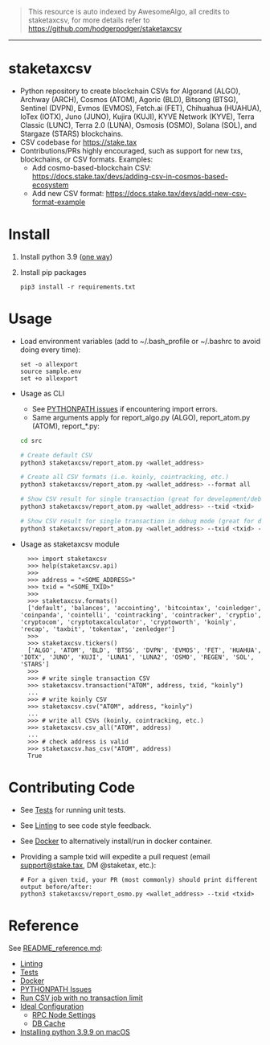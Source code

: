 > This resource is auto indexed by AwesomeAlgo, all credits to staketaxcsv, for more details refer to https://github.com/hodgerpodger/staketaxcsv

---


# staketaxcsv

* Python repository to create blockchain CSVs for Algorand (ALGO), Archway (ARCH), Cosmos (ATOM), 
  Agoric (BLD), Bitsong (BTSG), Sentinel (DVPN), Evmos (EVMOS), Fetch.ai (FET), Chihuahua (HUAHUA), 
  IoTex (IOTX), Juno (JUNO), Kujira (KUJI), KYVE Network (KYVE), Terra Classic (LUNC), Terra 2.0 (LUNA), 
  Osmosis (OSMO), Solana (SOL), and Stargaze (STARS) blockchains. 
* CSV codebase for <https://stake.tax>
* Contributions/PRs highly encouraged, such as support for new txs, blockchains, or CSV formats.  Examples:
  * Add cosmo-based-blockchain CSV: https://docs.stake.tax/devs/adding-csv-in-cosmos-based-ecosystem
  * Add new CSV format: https://docs.stake.tax/devs/add-new-csv-format-example
  

# Install

  1. Install python 3.9 ([one way](README_reference.md#installing-python-39-on-macos))
  1. Install pip packages

     ```
     pip3 install -r requirements.txt
     ```
  
# Usage

* Load environment variables (add to ~/.bash_profile or ~/.bashrc to avoid doing every time):
  
  ```
  set -o allexport
  source sample.env
  set +o allexport
  ```

* Usage as CLI
  * See [PYTHONPATH issues](README_reference.md#PYTHONPATH-issues) if encountering import errors.
  * Same arguments apply for report_algo.py (ALGO), report_atom.py (ATOM), report_*.py:
  
  ```sh
  cd src
  
  # Create default CSV
  python3 staketaxcsv/report_atom.py <wallet_address>
  
  # Create all CSV formats (i.e. koinly, cointracking, etc.)
  python3 staketaxcsv/report_atom.py <wallet_address> --format all
  
  # Show CSV result for single transaction (great for development/debugging)
  python3 staketaxcsv/report_atom.py <wallet_address> --txid <txid>
  
  # Show CSV result for single transaction in debug mode (great for development/debugging)
  python3 staketaxcsv/report_atom.py <wallet_address> --txid <txid> --debug
  ```

* Usage as staketaxcsv module

  ```
    >>> import staketaxcsv
    >>> help(staketaxcsv.api)
    >>>
    >>> address = "<SOME_ADDRESS>"
    >>> txid = "<SOME_TXID>"
    >>>
    >>> staketaxcsv.formats()
    ['default', 'balances', 'accointing', 'bitcointax', 'coinledger', 'coinpanda', 'cointelli', 'cointracking', 'cointracker', 'cryptio', 'cryptocom', 'cryptotaxcalculator', 'cryptoworth', 'koinly', 'recap', 'taxbit', 'tokentax', 'zenledger']
    >>>
    >>> staketaxcsv.tickers()
    ['ALGO', 'ATOM', 'BLD', 'BTSG', 'DVPN', 'EVMOS', 'FET', 'HUAHUA', 'IOTX', 'JUNO', 'KUJI', 'LUNA1', 'LUNA2', 'OSMO', 'REGEN', 'SOL', 'STARS']
    >>>
    >>> # write single transaction CSV
    >>> staketaxcsv.transaction("ATOM", address, txid, "koinly")
    ...
    >>> # write koinly CSV
    >>> staketaxcsv.csv("ATOM", address, "koinly")
    ...
    >>> # write all CSVs (koinly, cointracking, etc.)
    >>> staketaxcsv.csv_all("ATOM", address)
    ...
    >>> # check address is valid
    >>> staketaxcsv.has_csv("ATOM", address)
    True
  ```

# Contributing Code

* See [Tests](README_reference.md#tests) for running unit tests.
* See [Linting](README_reference.md#linting) to see code style feedback.
* See [Docker](README_reference.md#docker) to alternatively install/run in docker container.
* Providing a sample txid will expedite a pull request (email support@stake.tax,
  DM @staketax, etc.):

  ```
  # For a given txid, your PR (most commonly) should print different output before/after:
  python3 staketaxcsv/report_osmo.py <wallet_address> --txid <txid>
  ```

# Reference

See [README_reference.md](README_reference.md):

* [Linting](README_reference.md#linting)
* [Tests](README_reference.md#tests)
* [Docker](README_reference.md#docker)
* [PYTHONPATH Issues](README_reference.md#pythonpath-issues)
* [Run CSV job with no transaction limit](README_reference.md#run-csv-job-with-no-transaction-limit)
* [Ideal Configuration](README_reference.md#ideal-configuration)
  * [RPC Node Settings](README_reference.md#rpc-node-settings)
  * [DB Cache](README_reference.md#db-cache)
* [Installing python 3.9.9 on macOS](README_reference.md#installing-python-39-on-macos)
